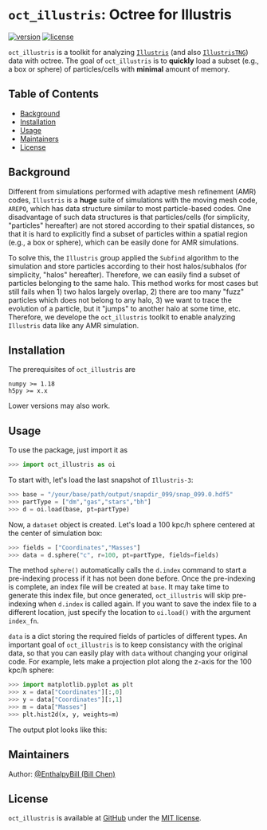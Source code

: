 # `oct_illustris`: Octree for Illustris

[![version](https://img.shields.io/badge/version-v0.0-brightgreen.svg?style=flat)](https://github.com/EnthalpyBill/oct_illustris)
[![license](https://img.shields.io/badge/license-MIT-blue.svg?style=flat)](LICENSE)

`oct_illustris` is a toolkit for analyzing [`Illustris`](https://www.illustris-project.org/) (and also [`IllustrisTNG`](https://www.tng-project.org/)) data with octree. The goal of `oct_illustris` is to **quickly** load a subset (e.g., a box or sphere) of particles/cells with **minimal** amount of memory.

## Table of Contents

- [Background](#background)
- [Installation](#installation)
- [Usage](#usage)
- [Maintainers](#maintainers)
- [License](#license)

## Background

Different from simulations performed with adaptive mesh refinement (AMR) codes, `Illustris` is a **huge** suite of simulations with the moving mesh code, `AREPO`, which has data structure similar to most particle-based codes. One disadvantage of such data structures is that particles/cells (for simplicity, "particles" hereafter) are not stored according to their spatial distances, so that it is hard to explicitly find a subset of particles within a spatial region (e.g., a box or sphere), which can be easily done for AMR simulations.

To solve this, the `Illustris` group applied the `Subfind` algorithm to the simulation and store particles according to their host halos/subhalos (for simplicity, "halos" hereafter). Therefore, we can easily find a subset of particles belonging to the same halo. This method works for most cases but still fails when 1) two halos largely overlap, 2) there are too many "fuzz" particles which does not belong to any halo, 3) we want to trace the evolution of a particle, but it "jumps" to another halo at some time, etc. Therefore, we develope the `oct_illustris` toolkit to enable analyzing `Illustris` data like any AMR simulation.

## Installation

The prerequisites of `oct_illustris` are 
```shell
numpy >= 1.18
h5py >= x.x
```
Lower versions may also work. 

## Usage

To use the package, just import it as
```python
>>> import oct_illustris as oi
```
To start with, let's load the last snapshot of `Illustris-3`:
```python
>>> base = "/your/base/path/output/snapdir_099/snap_099.0.hdf5"
>>> partType = ["dm","gas","stars","bh"]
>>> d = oi.load(base, pt=partType)
```
Now, a `dataset` object is created. Let's load a 100 kpc/h sphere centered at the center of simulation box:
```python
>>> fields = ["Coordinates","Masses"]
>>> data = d.sphere("c", r=100, pt=partType, fields=fields)
```
The method `sphere()` automatically calls the `d.index` command to start a pre-indexing process if it has not been done before. Once the pre-indexing is complete, an index file will be created at `base`. It may take time to generate this index file, but once generated, `oct_illustris` will skip pre-indexing when `d.index` is called again. If you want to save the index file to a different location, just specify the location to `oi.load()` with the argument `index_fn`.

`data` is a dict storing the required fields of particles of different types. An important goal of `oct_illustris` is to keep consistancy with the original data, so that you can easily play with `data` without changing your original code. For example, lets make a projection plot along the z-axis for the 100 kpc/h sphere:
```python
>>> import matplotlib.pyplot as plt
>>> x = data["Coordinates"][:,0]
>>> y = data["Coordinates"][:,1]
>>> m = data["Masses"]
>>> plt.hist2d(x, y, weights=m)
```
The output plot looks like this:

## Maintainers

Author: [@EnthalpyBill (Bill Chen)](https://github.com/EnthalpyBill)

## License

`oct_illustris` is available at [GitHub](https://github.com/EnthalpyBill/oct_illustris) under the [MIT license](LICENSE).